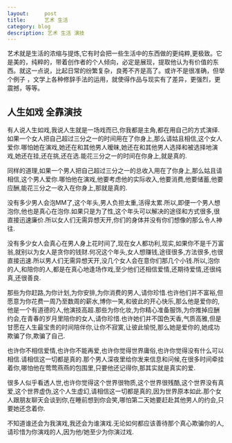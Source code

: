 ```yaml
---
layout:     post
title:      艺术 生活
category: blog
description: 艺术 生活 演技
---
```

艺术就是生活的浓缩与提炼,它有时会把一些生活中的东西做的更纯粹,更极致。它是美的，纯粹的，带着创作者的个人倾向，必定是展现，提取他认为有价值的东西。就这一点说，比起日常的纷繁复杂，良莠不齐是高了。或许不是很准确，但举个例子 ，文学上各种修辞手法的运用，就使得作品与现实有了差异，更强烈，更震撼，等等。

## 人生如戏 全靠演技

有人说人生如戏,我说人生就是一场戏而已,你我都是主角,都在用自己的方式演绎.如果一个女人把自己超过三分之一的时间用在了你身上,那么请姑且相信,这个女人爱你.哪怕她在演戏,她还在和其他男人暧昧,她还在和其他男人选择和被选择地演戏,她还在挂,还在挑,还在选.能花三分之一的时间在你身上,就是真的.

同样的道理,如果一个男人把自己超过三分之一的总收入用在了你身上,那么姑且请相信,这个男人爱你.哪怕他在演戏,他要考虑他的实际收入,他要消费,他要储蓄,他要应酬,能花三分之一收入在你身上,那就是真的.

没有多少男人会泡MM了,这个年头,男人负担太重,活得太累.所以,即便一个男人想泡你,他也是真心在泡你.如果只是为了性,这个年头可以解决的途径和方式很多,很直接迅速廉价.所以女人们无需异想天开,你们的身体并没有你们想像的那么令人神往.

没有多少女人会真心在男人身上花时间了,现在女人都功利,现实,如果你不是千万富翁,就别以为女人是贪你的钱财.何况这个年头,女人想赚钱,途径很多,方法很多,也很直接迅速.所以男人们无需异想天开,没几个女人会在意你们那几个小钱.所以,泡你的人,和陪你的人,都是在真心地逢场作戏,至少他们还相信爱情,还期待爱情,还很纯真,还很善良.

那些为你赶路,为你计划,为你安排,为你消费的男人,请你珍惜.也许他们并不富裕,但愿意为你花费一周乃至数周的薪水,博你一笑,和彼此的开心快乐,那么他是爱你的,他是一个有道德的人,他演技高超.那些为你化妆,为你精心准备服饰,为你推掉应酬约会,在青春的岁月里陪你的女人,请你珍惜.也许她们并不国色天香,气质高雅,但是甘愿在人生最宝贵的时间陪伴你,让你不寂寞,让彼此愉悦,那么她是爱你的,她成功欺骗了你,欺骗了自己.

也许你不相信爱情,也许你不能再爱,也许你觉得世界庸俗,也许你觉得没有什么可以相信.请相信这一切都是真的.那个男人深夜里给你发来信息和问候,在很多时间牵挂着你,哪怕他在莺莺燕燕的包围里,只要他还记得你,那其实就是真实的爱.

很多人似乎看透人世,也许你觉得这个世界很物质,这个世界很残酷,这个世界没有真爱,这个世界虚伪,这个人生虚幻,请相信这一切都是真的,因为世界原本如此.那个女人跟朋友聊天会谈到你,在睡前想到你会笑,哪怕第二天她要赶赴其他男人的约会,只要她还念着你.

不知道谁还会为我演戏,我还会为谁演戏.无论如何都应该善待那个真心欺骗你的人,请珍惜为你演戏的人,因为他/她至少为你演过戏. 